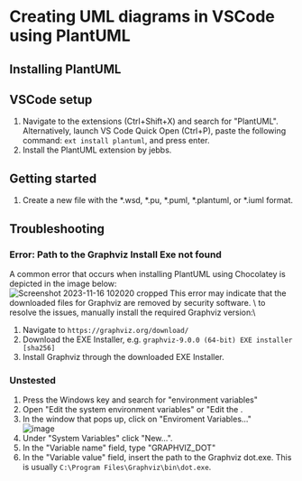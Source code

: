 # Creating UML diagrams in VSCode using PlantUML

## Installing PlantUML

## VSCode setup
1. Navigate to the extensions (Ctrl+Shift+X) and search for "PlantUML". Alternatively, launch VS Code Quick Open (Ctrl+P), paste the following command: `ext install plantuml`, and press enter.
2. Install the PlantUML extension by jebbs.

## Getting started
1. Create a new file with the *.wsd, *.pu, *.puml, *.plantuml, or *.iuml format.

## Troubleshooting
### Error: Path to the Graphviz Install Exe not found
A common error that occurs when installing PlantUML using Chocolatey is depicted in the image below:\
![Screenshot 2023-11-16 102020 cropped](https://github.com/SjoerdDevelops/vscode-setup-for-unity-development/assets/146742966/6ab74ef8-145d-42ed-852e-c593774eb9bc)
This error may indicate that the downloaded files for Graphviz are removed by security software. \\
to resolve the issues, manually install the required Graphviz version:\
1. Navigate to `https://graphviz.org/download/`
2. Download the EXE Installer, e.g. `graphviz-9.0.0 (64-bit) EXE installer [sha256]`
3. Install Graphviz through the downloaded EXE Installer.

### Unstested
1. Press the Windows key and search for "environment variables"
2. Open "Edit the system environment variables" or "Edit the .
3. In the window that pops up, click on "Enviroment Variables..."\
![image](https://github.com/SjoerdDevelops/vscode-setup-for-unity-development/assets/146742966/c93b2aee-d3c4-4094-81dd-7d00156bce23)
4. Under "System Variables" click "New...".
5. In the "Variable name" field, type "GRAPHVIZ_DOT"
6. In the "Variable value" field, insert the path to the Graphviz dot.exe. This is usually `C:\Program Files\Graphviz\bin\dot.exe`.
